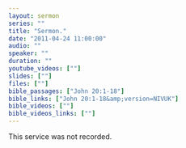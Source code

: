 ```yaml
---
layout: sermon
series: ""
title: "Sermon."
date: "2011-04-24 11:00:00"
audio: ""
speaker: ""
duration: ""
youtube_videos: [""]
slides: [""]
files: [""]
bible_passages: ["John 20:1-18"]
bible_links: ["John 20:1-18&amp;version=NIVUK"]
bible_videos: [""]
bible_videos_links: [""]
---
```


This service was not recorded.
